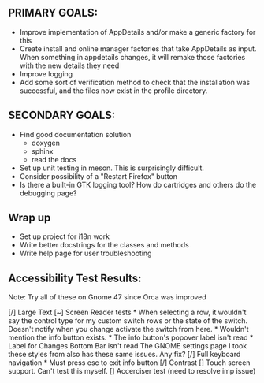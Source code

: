 ## PRIMARY GOALS:
* Improve implementation of AppDetails and/or make a generic factory for this
* Create install and online manager factories that take AppDetails as input. When something in appdetails changes, it will remake those factories with the new details they need
* Improve logging
* Add some sort of verification method to check that the installation was successful, and the files now exist in the profile directory.


## SECONDARY GOALS:
* Find good documentation solution
    * doxygen
    * sphinx
    * read the docs
* Set up unit testing in meson. This is surprisingly difficult.
* Consider possibility of a "Restart Firefox" button
* Is there a built-in GTK logging tool? How do cartridges and others do the debugging page?


## Wrap up
* Set up project for i18n work
* Write better docstrings for the classes and methods
* Write help page for user troubleshooting


## Accessibility Test Results:

Note: Try all of these on Gnome 47 since Orca was improved

[/] Large Text
[~] Screen Reader tests
    * When selecting a row, it wouldn't say the control type for my custom switch rows or the state of the switch. Doesn't notify when you change activate the switch from here.
    * Wouldn't mention the info button exists.
    * The info button's popover label isn't read
    * Label for Changes Bottom Bar isn't read
    The GNOME settings page I took these styles from also has these same issues. Any fix?
[/] Full keyboard navigation
    * Must press esc to exit info button
[/] Contrast
[] Touch screen support. Can't test this myself.
[] Accerciser test (need to resolve imp issue)

